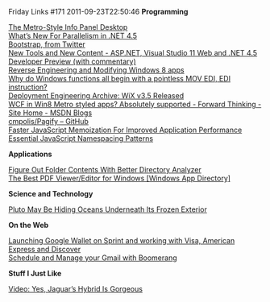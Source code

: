 Friday Links #171
2011-09-23T22:50:46
**Programming**

[The Metro-Style Info Panel Desktop](http://lifehacker.com/5841177/the-metro+style-info-panel-desktop)   
[What’s New For Parallelism in .NET 4.5](http://blogs.msdn.com/b/pfxteam/archive/2011/09/17/10212961.aspx)   
[Bootstrap, from Twitter](http://twitter.github.com/bootstrap/)   
[New Tools and New Content - ASP.NET, Visual Studio 11 Web and .NET 4.5 Developer Preview (with commentary)](http://feedproxy.google.com/~r/ScottHanselman/~3/6dpa3mmT9U4/NewToolsAndNewContentASPNETVisualStudio11WebAndNET45DeveloperPreviewWithCommentary.aspx)   
[Reverse Engineering and Modifying Windows 8 apps](http://justinangel.net/ReverseEngineerWin8Apps)   
[Why do Windows functions all begin with a pointless MOV EDI, EDI instruction?](http://blogs.msdn.com/b/oldnewthing/archive/2011/09/21/10214405.aspx)   
[Deployment Engineering Archive: WiX v3.5 Released](http://blog.deploymentengineering.com/2011/01/wix-v35-released.html)   
[WCF in Win8 Metro styled apps? Absolutely supported - Forward Thinking - Site Home - MSDN Blogs](http://blogs.msdn.com/b/piyushjo/archive/2011/09/22/wcf-in-win8-metro-styled-apps-absolutely-supported.aspx)   
[cmpolis/Pagify – GitHub](https://github.com/cmpolis/Pagify)   
[Faster JavaScript Memoization For Improved Application Performance](http://addyosmani.com/blog/faster-javascript-memoization/)   
[Essential JavaScript Namespacing Patterns](http://addyosmani.com/blog/essential-js-namespacing/)

**Applications**

[Figure Out Folder Contents With Better Directory Analyzer](http://feedproxy.google.com/~r/Makeuseof/~3/LvDREehwNV0/)   
[The Best PDF Viewer/Editor for Windows [Windows App Directory]](http://feeds.gawker.com/~r/lifehacker/full/~3/ivB1aYymNV0/the-best-pdf-viewereditor-for-windows)

**Science and Technology**

[Pluto May Be Hiding Oceans Underneath Its Frozen Exterior](http://www.popsci.com/science/article/2011-09/pluto-may-be-hiding-oceans-underneath-its-frozen-exterior)

**On the Web**

[Launching Google Wallet on Sprint and working with Visa, American Express and Discover](http://feedproxy.google.com/~r/blogspot/MKuf/~3/0Vn4edcEsjY/launching-google-wallet-on-sprint-and.html)   
[Schedule and Manage your Gmail with Boomerang](http://feedproxy.google.com/~r/Freewaregeniuscom/~3/b_94ZrL0CUE/)

**Stuff I Just Like**

[Video: Yes, Jaguar’s Hybrid Is Gorgeous](http://www.wired.com/autopia/2011/09/video-yes-jaguars-hybrid-is-gorgeous/)

